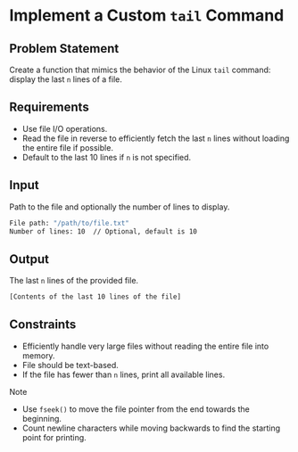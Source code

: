 # Implement a Custom `tail` Command

## Problem Statement

Create a function that mimics the behavior of the Linux `tail` command: display the last `n` lines of a file.

## Requirements

- Use file I/O operations.
- Read the file in reverse to efficiently fetch the last `n` lines without loading the entire file if possible.
- Default to the last 10 lines if `n` is not specified.

## Input

Path to the file and optionally the number of lines to display.

```bash
File path: "/path/to/file.txt"
Number of lines: 10  // Optional, default is 10
```

## Output

The last `n` lines of the provided file.

```bash
[Contents of the last 10 lines of the file]
```

## Constraints

- Efficiently handle very large files without reading the entire file into memory.
- File should be text-based.
- If the file has fewer than `n` lines, print all available lines.

> [!NOTE]
>
> - Use `fseek()` to move the file pointer from the end towards the beginning.
> - Count newline characters while moving backwards to find the starting point for printing.
